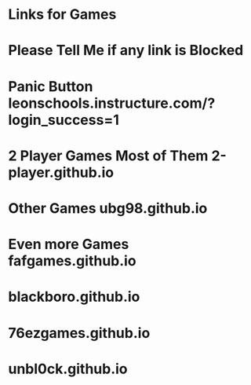 # Links for Games
# Please Tell Me if any link is Blocked
# Panic Button leonschools.instructure.com/?login_success=1
# 2 Player Games Most of Them 2-player.github.io
# Other Games ubg98.github.io
# Even more Games fafgames.github.io
# blackboro.github.io
# 76ezgames.github.io
# unbl0ck.github.io
